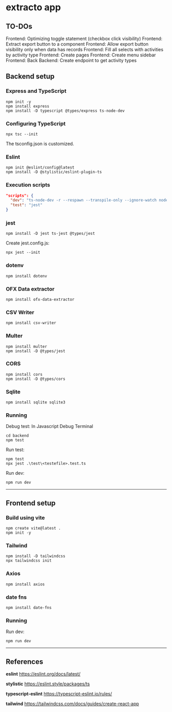 # extracto app

## TO-DOs
Frontend: Optimizing toggle statement (checkbox click visibility)
Frontend: Extract export button to a component
Frontend: Allow export button visibility only when data has records
Frontend: Fill all selects with activities by activity type
Frontend: Create pages
Frontend: Create menu sidebar
Frontend: Back <StrictMode>
Backend: Create endpoint to get activity types

## Backend setup

### Express and TypeScript
```
npm init -y
npm install express
npm install -D typescript @types/express ts-node-dev
```

### Configuring TypeScript
```
npx tsc --init
```

The tsconfig.json is customized.

### Eslint
```
npm init @eslint/config@latest
npm install -D @stylistic/eslint-plugin-ts
```

### Execution scripts
```json
"scripts": {
  "dev": "ts-node-dev -r --respawn --transpile-only --ignore-watch node_modules src/server.ts",
  "test": "jest"
}
```

### jest
```
npm install -D jest ts-jest @types/jest
```

Create jest.config.js:
```
npx jest --init
```

### dotenv
```
npm install dotenv
```

### OFX Data extractor
```
npm install ofx-data-extractor
```

### CSV Writer
```
npm install csv-writer
```

### Multer
```
npm install multer
npm install -D @types/jest
```

### CORS
```
npm install cors
npm install -D @types/cors
```

### Sqlite
```
npm install sqlite sqlite3
```

### Running
Debug test:
In Javascript Debug Terminal
```
cd backend
npm test
```

Run test:
```
npm test
npx jest .\test\<testefile>.test.ts
```

Run dev:
```
npm run dev
```

---

## Frontend setup

### Build using vite
```
npm create vite@latest .
npm init -y
``` 

### Tailwind
```
npm install -D tailwindcss
npx tailwindcss init
```

### Axios
```
npm install axios
```

### date fns
```
npm install date-fns
```

### Running
Run dev:
```
npm run dev
```

---

## References

**eslint**
https://eslint.org/docs/latest/

**stylistic**
https://eslint.style/packages/ts

**typescript-eslint**
https://typescript-eslint.io/rules/

**tailwind**
https://tailwindcss.com/docs/guides/create-react-app